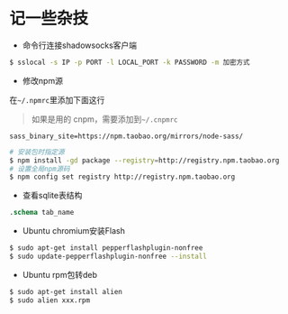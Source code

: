 # 记一些杂技

- 命令行连接shadowsocks客户端

```bash
$ sslocal -s IP -p PORT -l LOCAL_PORT -k PASSWORD -m 加密方式
```

- 修改npm源

在`~/.npmrc`里添加下面这行

> 如果是用的 cnpm，需要添加到`~/.cnpmrc`
```test
sass_binary_site=https://npm.taobao.org/mirrors/node-sass/
```

```bash
# 安装包时指定源
$ npm install -gd package --registry=http://registry.npm.taobao.org
# 设置全局npm源码
$ npm config set registry http://registry.npm.taobao.org
```

- 查看sqlite表结构

```sql
.schema tab_name
```

- Ubuntu chromium安装Flash

```bash
$ sudo apt-get install pepperflashplugin-nonfree
$ sudo update-pepperflashplugin-nonfree --install
```

- Ubuntu rpm包转deb

```bash
$ sudo apt-get install alien
$ sudo alien xxx.rpm
```